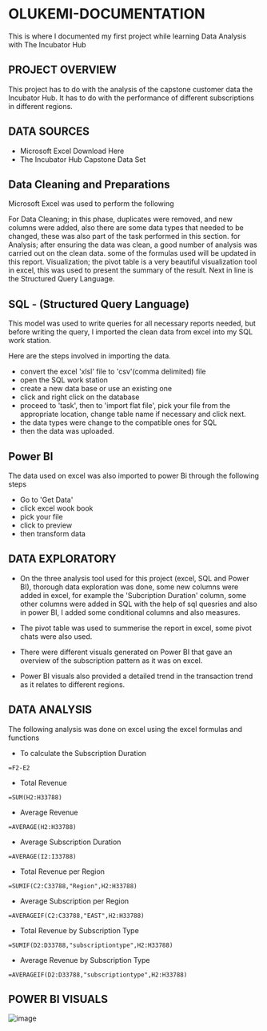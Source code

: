 # OLUKEMI-DOCUMENTATION
This is where I documented my first project while learning Data Analysis with The Incubator Hub

## PROJECT OVERVIEW

This project has to do with the analysis of the capstone customer data the Incubator Hub. It has to do with the performance of different subscriptions in different regions.

## DATA SOURCES

   - Microsoft Excel Download Here
   - The Incubator Hub Capstone Data Set

## Data Cleaning and Preparations

Microsoft Excel was used to perform the following

For Data Cleaning; in this phase, duplicates were removed, and new columns were added, 
also there are some data types that needed to be changed, these was also part of the task performed in this section.
for Analysis; after ensuring the data was clean, a good number of analysis was carried out on the clean data.
some of the formulas used will be updated in this report.
Visualization; the pivot table is a very beautiful visualization tool in excel, 
this was used to present the summary of the result. Next in line is the Structured Query Language.
    
## SQL - (Structured Query Language)

This model was used to write queries for all necessary reports needed, but before writing the query, I imported the clean data from excel into my SQL work station.

Here are the steps involved in importing the data.

- convert the excel 'xlsl' file to 'csv'(comma delimited) file
- open the SQL work station
- create a new data base or use an existing one
- click and right click on the database
- proceed to 'task', then to 'import flat file', pick your file from the appropriate location, change table name if necessary and click next.
- the data types were change to the compatible ones for SQL
- then the data was uploaded.

## Power BI

The data used on excel was also imported to power Bi through the following steps
- Go to 'Get Data'
- click excel wook book
- pick your file
- click to preview
- then transform data

## DATA EXPLORATORY

- On the three analysis tool used for this project (excel, SQL and Power BI), thorough data exploration was done, some new columns were added in excel, for example the 'Subcription Duration' column, some other columns were added in SQL with the help of sql quesries and also in power BI, I added some conditional columns and also measures.

- The pivot table was used to summerise the report in excel, some pivot chats were also used.

- There were different visuals generated on Power BI that gave an overview of the subscription pattern as it was on excel.

- Power BI visuals also provided a detailed trend in the transaction trend as it relates to different regions.

## DATA ANALYSIS

The following analysis was done on excel using the excel formulas and functions

- To calculate the Subscription Duration
```
=F2-E2
```
- Total Revenue
```
=SUM(H2:H33788)
```
- Average Revenue
```
=AVERAGE(H2:H33788)
```
- Average Subscription Duration
```
=AVERAGE(I2:I33788)
```
- Total Revenue per Region
```
=SUMIF(C2:C33788,"Region",H2:H33788)
```
- Average Subscription per Region
```
=AVERAGEIF(C2:C33788,"EAST",H2:H33788)
```
- Total Revenue by Subscription Type
```
=SUMIF(D2:D33788,"subscriptiontype",H2:H33788)
```
- Average Revenue by Subscription Type
```
=AVERAGEIF(D2:D33788,"subscriptiontype",H2:H33788)
```

## POWER BI VISUALS
![image](https://github.com/user-attachments/assets/f60e281c-5798-4a4e-94df-394239d866af)

